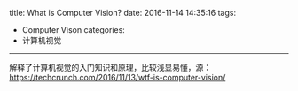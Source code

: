 title: What is Computer Vision?
date: 2016-11-14 14:35:16
tags:
- Computer Vison
categories:
- 计算机视觉
---

解释了计算机视觉的入门知识和原理，比较浅显易懂，源：https://techcrunch.com/2016/11/13/wtf-is-computer-vision/
